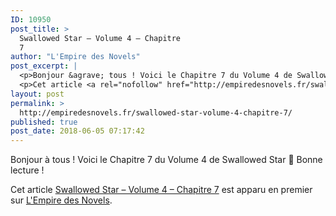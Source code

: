 ```yaml
---
ID: 10950
post_title: >
  Swallowed Star – Volume 4 – Chapitre
  7
author: "L'Empire des Novels"
post_excerpt: |
  <p>Bonjour &agrave; tous ! Voici le Chapitre 7 du Volume 4 de Swallowed Star &#128578; Bonne lecture !</p>
  <p>Cet article <a rel="nofollow" href="http://empiredesnovels.fr/swallowed-star-volume-4-chapitre-7/">Swallowed Star &ndash; Volume 4 &ndash; Chapitre 7</a> est apparu en premier sur <a rel="nofollow" href="http://empiredesnovels.fr/">L'Empire des Novels</a>.</p>
layout: post
permalink: >
  http://empiredesnovels.fr/swallowed-star-volume-4-chapitre-7/
published: true
post_date: 2018-06-05 07:17:42
---
```

<p>Bonjour à tous ! Voici le Chapitre 7 du Volume 4 de Swallowed Star 🙂 Bonne lecture !</p>
<p>Cet article <a rel="nofollow" href="http://empiredesnovels.fr/swallowed-star-volume-4-chapitre-7/">Swallowed Star &#8211; Volume 4 &#8211; Chapitre 7</a> est apparu en premier sur <a rel="nofollow" href="http://empiredesnovels.fr/">L&#039;Empire des Novels</a>.</p>